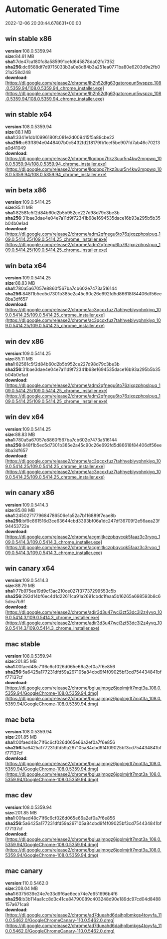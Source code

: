 # Automatic Generated Time
2022-12-06 20:20:44.678631+00:00

## win stable x86
**version**:108.0.5359.94  
**size**:84.61 MB  
**sha1**:7de47ca180fc8a585991cefd645878da02fc7352  
**sha256**:dc6588df7d9715033b3a0e8d84b3a251ea0771ba80e6203d9e2fb021a258d248  
**download**:[https://dl.google.com/release2/chrome/lh2h52dfg63gatoroeun5wspzq_108.0.5359.94/108.0.5359.94_chrome_installer.exe](https://dl.google.com/release2/chrome/lh2h52dfg63gatoroeun5wspzq_108.0.5359.94/108.0.5359.94_chrome_installer.exe)  

## win stable x64
**version**:108.0.5359.94  
**size**:88.1 MB  
**sha1**:3341e1db10996180fc081e2d009415f5a89cbe22  
**sha256**:c63ff894e0448407b0c5432fd2f8179fb1cef5be907fd7ab46c70213a0d41049  
**download**:[https://dl.google.com/release2/chrome/llqobpo7hkz3uur5n4kw2mppwq_108.0.5359.94/108.0.5359.94_chrome_installer.exe](https://dl.google.com/release2/chrome/llqobpo7hkz3uur5n4kw2mppwq_108.0.5359.94/108.0.5359.94_chrome_installer.exe)  

## win beta x86
**version**:109.0.5414.25  
**size**:85.11 MB  
**sha1**:82581c5f2d84b60d2b5b952ce227d98d79c3be3b  
**sha256**:31bae3dae4e04e7a11d9f72341b68e1694535dace16b93a295b5b35b04b0e1ad  
**download**:[https://dl.google.com/release2/chrome/adm2qfnegu6to76zjxqzphpslpuq_109.0.5414.25/109.0.5414.25_chrome_installer.exe](https://dl.google.com/release2/chrome/adm2qfnegu6to76zjxqzphpslpuq_109.0.5414.25/109.0.5414.25_chrome_installer.exe)  

## win beta x64
**version**:109.0.5414.25  
**size**:88.83 MB  
**sha1**:780a5a67057e8860f567ba7cb602e7473a516144  
**sha256**:848f1b5ed5d7301b385e2a45c90c26e692fd5d86618f84406df56ee8ba3df657  
**download**:[https://dl.google.com/release2/chrome/ac3qcoxfuz7tahhyeblyvphnkjyq_109.0.5414.25/109.0.5414.25_chrome_installer.exe](https://dl.google.com/release2/chrome/ac3qcoxfuz7tahhyeblyvphnkjyq_109.0.5414.25/109.0.5414.25_chrome_installer.exe)  

## win dev x86
**version**:109.0.5414.25  
**size**:85.11 MB  
**sha1**:82581c5f2d84b60d2b5b952ce227d98d79c3be3b  
**sha256**:31bae3dae4e04e7a11d9f72341b68e1694535dace16b93a295b5b35b04b0e1ad  
**download**:[https://dl.google.com/release2/chrome/adm2qfnegu6to76zjxqzphpslpuq_109.0.5414.25/109.0.5414.25_chrome_installer.exe](https://dl.google.com/release2/chrome/adm2qfnegu6to76zjxqzphpslpuq_109.0.5414.25/109.0.5414.25_chrome_installer.exe)  

## win dev x64
**version**:109.0.5414.25  
**size**:88.83 MB  
**sha1**:780a5a67057e8860f567ba7cb602e7473a516144  
**sha256**:848f1b5ed5d7301b385e2a45c90c26e692fd5d86618f84406df56ee8ba3df657  
**download**:[https://dl.google.com/release2/chrome/ac3qcoxfuz7tahhyeblyvphnkjyq_109.0.5414.25/109.0.5414.25_chrome_installer.exe](https://dl.google.com/release2/chrome/ac3qcoxfuz7tahhyeblyvphnkjyq_109.0.5414.25/109.0.5414.25_chrome_installer.exe)  

## win canary x86
**version**:109.0.5414.3  
**size**:85.08 MB  
**sha1**:2450271779684786506e1a52a7b116889f7eae8b  
**sha256**:bf9c861516d3ce63644cbd3393bf06a1dc247df36709f2e56aea23f94453722e  
**download**:[https://dl.google.com/release2/chrome/acgmltkczpbqvcqk5faaz3c3ryoq_109.0.5414.3/109.0.5414.3_chrome_installer.exe](https://dl.google.com/release2/chrome/acgmltkczpbqvcqk5faaz3c3ryoq_109.0.5414.3/109.0.5414.3_chrome_installer.exe)  

## win canary x64
**version**:109.0.5414.3  
**size**:88.79 MB  
**sha1**:77b975ee19d9cf3ac210ce027f37737299553c5b  
**sha256**:292d14bf6ec4d1d22611ca91a2691cbdc1feaa5b16265a698593b8c65dea7b9f  
**download**:[https://dl.google.com/release2/chrome/adir3d3u47wci3zt53dc3l2z4yvq_109.0.5414.3/109.0.5414.3_chrome_installer.exe](https://dl.google.com/release2/chrome/adir3d3u47wci3zt53dc3l2z4yvq_109.0.5414.3/109.0.5414.3_chrome_installer.exe)  

## mac stable
**version**:108.0.5359.94  
**size**:201.85 MB  
**sha1**:00faed48c71f6c6cf026d065e66a2ef0a7f6e856  
**sha256**:5a6425a177231dfd59a297105a84cbd9f4f09025bf3cd754434841bff77137cf  
**download**:[https://dl.google.com/release2/chrome/bgiuajmpgz6joplmjrlt7mqt3a_108.0.5359.94/GoogleChrome-108.0.5359.94.dmg](https://dl.google.com/release2/chrome/bgiuajmpgz6joplmjrlt7mqt3a_108.0.5359.94/GoogleChrome-108.0.5359.94.dmg)  

## mac beta
**version**:108.0.5359.94  
**size**:201.85 MB  
**sha1**:00faed48c71f6c6cf026d065e66a2ef0a7f6e856  
**sha256**:5a6425a177231dfd59a297105a84cbd9f4f09025bf3cd754434841bff77137cf  
**download**:[https://dl.google.com/release2/chrome/bgiuajmpgz6joplmjrlt7mqt3a_108.0.5359.94/GoogleChrome-108.0.5359.94.dmg](https://dl.google.com/release2/chrome/bgiuajmpgz6joplmjrlt7mqt3a_108.0.5359.94/GoogleChrome-108.0.5359.94.dmg)  

## mac dev
**version**:108.0.5359.94  
**size**:201.85 MB  
**sha1**:00faed48c71f6c6cf026d065e66a2ef0a7f6e856  
**sha256**:5a6425a177231dfd59a297105a84cbd9f4f09025bf3cd754434841bff77137cf  
**download**:[https://dl.google.com/release2/chrome/bgiuajmpgz6joplmjrlt7mqt3a_108.0.5359.94/GoogleChrome-108.0.5359.94.dmg](https://dl.google.com/release2/chrome/bgiuajmpgz6joplmjrlt7mqt3a_108.0.5359.94/GoogleChrome-108.0.5359.94.dmg)  

## mac canary
**version**:110.0.5462.0  
**size**:208.04 MB  
**sha1**:6375639e24e7e33d9f6ae6ecb74e7e651696b4f6  
**sha256**:b3b114aa1cc8d3c41ce84790089c403248d90e189dc97cd04d8488157a671ca8  
**download**:[https://dl.google.com/release2/chrome/ad7dueahd6dajhplbmkgs4toyvfa_110.0.5462.0/GoogleChromeCanary-110.0.5462.0.dmg](https://dl.google.com/release2/chrome/ad7dueahd6dajhplbmkgs4toyvfa_110.0.5462.0/GoogleChromeCanary-110.0.5462.0.dmg)  

